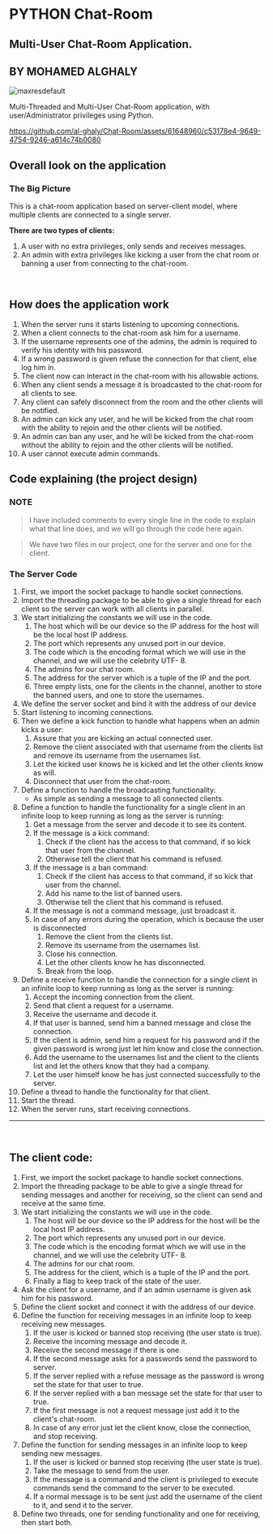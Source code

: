 # PYTHON Chat-Room 
## Multi-User Chat-Room Application.
## BY **MOHAMED ALGHALY**
![maxresdefault](https://github.com/al-ghaly/Chat-Room/assets/61648960/3be6c0b8-c5b9-472d-980b-15b125e211fd)



Multi-Threaded and Multi-User Chat-Room application, with user/Administrator privileges using Python.


https://github.com/al-ghaly/Chat-Room/assets/61648960/c53178e4-9649-4754-9246-a614c74b0080


## Overall look on the application

### The Big Picture

This is a chat-room application based on server-client model, where multiple clients are connected to a single server.

**There are two types of clients:**

1. A user with no extra privileges, only sends and receives messages.
2. An admin with extra privileges like kicking a user from the chat room or banning a user from connecting to the chat-room.
<br>

## How does the application work
1. When the server runs it starts listening to upcoming connections.
3. When a client connects to the chat-room ask him for a username.
3. If the username represents one of the admins, the admin is required to verify his identity with his password.
4. If a wrong password is given refuse the connection for that client, else log him in.
5. The client now can interact in the chat-room with his allowable actions.
6. When any client sends a message it is broadcasted to the chat-room for all clients to see.
7. Any client can safely disconnect from the room and the other clients will be notified.
8. An admin can kick any user, and he will be kicked from the chat room with the ability to rejoin and the other clients will be notified.
9. An admin can ban any user, and he will be kicked from the chat-room without the ability to rejoin and the other clients will be notified.
10. A user cannot execute admin commands.

## Code explaining (the project design)
### NOTE
> I have included comments to every single line in the code to explain what that line does, and we will go through the code here again.

> We have two files in our project, one for the server and one for the client.

### The Server Code
1. First, we import the socket package to handle socket connections.
2. Import the threading package to be able to give a single thread for each client so the server can work with all clients in parallel.
3. We start initializing the constants we will use in the code.
    1. The host which will be our device so the IP address for the host will be the local host IP address.
    2. The port which represents any unused port in our device.
    3. The code which is the encoding format which we will use in the channel, and we will use the celebrity UTF- 8.
    4. The admins for our chat room.
    5. The address for the server which is a tuple of the IP and the port.
    6. Three empty lists, one for the clients in the channel, another to store the banned users, and one to store the usernames.
4. We define the server socket and bind it with the address of our device
5. Start listening to incoming connections.
6. Then we define a kick function to handle what happens when an admin kicks a user:
   1. Assure that you are kicking an actual connected user.
   2. Remove the client associated with that username from the clients list and remove its username from the usernames list.
   3. Let the kicked user knows he is kicked and let the other clients know as will.
   4. Disconnect that user from the chat-room.
7. Define a function to handle the broadcasting functionality:
    * As simple as sending a message to all connected clients.
8. Define a function to handle the functionality for a single client in an infinite loop to keep running as long as the server is running:
    1. Get a message from the server and decode it to see its content.
    2. If the message is a kick command:
        1. Check if the client has the access to that command, if so kick that user from the channel.
        2. Otherwise tell the client that his command is refused.
    3. If the message is a ban command:
        1. Check if the client has access to that command, if so kick that user from the channel.
        2. Add his name to the list of banned users.
        3. Otherwise tell the client that his command is refused.
    4. If the message is not a command message, just broadcast it.
    5. In case of any errors during the operation, which is because the user is disconnected 
       1. Remove the client from the clients list.
       2. Remove its username from the usernames list.
       3. Close his connection.
       4. Let the other clients know he has disconnected.
       5. Break from the loop.
9. Define a receive function to handle the connection for a single client in an infinite loop to keep running as long as the server is running:
    1. Accept the incoming connection from the client.
    2. Send that client a request for a username.
    3. Receive the username and decode it.
    4. If that user is banned, send him a banned message and close the connection.
    5. If the client is admin, send him a request for his password and if the given password is wrong just let him know and close the connection.
    6. Add the username to the usernames list and the client to the clients list and let the others know that they had a company.
    7. Let the user himself know he has just connected successfully to the server.
10. Define a thread to handle the functionality for that client.
11. Start the thread.
12. When the server runs, start receiving connections.
---
<br>

## The client code:
1. First, we import the socket package to handle socket connections.
2. Import the threading package to be able to give a single thread for sending messages and another for receiving, so the client can send and receive at the same time.
3. We start initializing the constants we will use in the code.
   1.  The host will be our device so the IP address for the host will be the local host IP address.
   2.  The port which represents any unused port in our device.
   3.  The code which is the encoding format which we will use in the channel, and we will use the celebrity UTF- 8.
   4.  The admins for our chat room.
   5.  The address for the client, which is a tuple of the IP and the port.
   6.   Finally a flag to keep track of the state of the user.
4. Ask the client for a username, and if an admin username is given ask him for his password.
5. Define the client socket and connect it with the address of our device.
6. Define the function for receiving messages in an infinite loop to keep receiving new messages.
    1. If the user is kicked or banned stop receiving (the user state is true).
    2. Receive the incoming message and decode it.
    3. Receive the second message if there is one.
    4. If the second message asks for a passwords send the password to server.
    5. If the server replied with a refuse message as the password is wrong set the state for that user to true.
    6. If the server replied with a ban message set the state for that user to true.
    7. If the first message is not a request message just add it to the client's chat-room.
    8. In case of any error just let the client know, close the connection, and stop receiving.
7. Define the function for sending messages in an infinite loop to keep sending new messages.
    1. If the user is kicked or banned stop receiving (the user state is true).
    2. Take the message to send from the user.
    3. If the message is a command and the client is privileged to execute commands send the command to the server to be executed.
    4. If a normal message is to be sent just add the username of the client to it, and send it to the server.
8. Define two threads, one for sending functionality and one for receiving, then start both.
